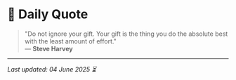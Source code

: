# 📜 Daily Quote

> "Do not ignore your gift. Your gift is the thing you do the absolute best with the least amount of effort."  
> — **Steve Harvey**

---

_Last updated: 04 June 2025 ⏳_
